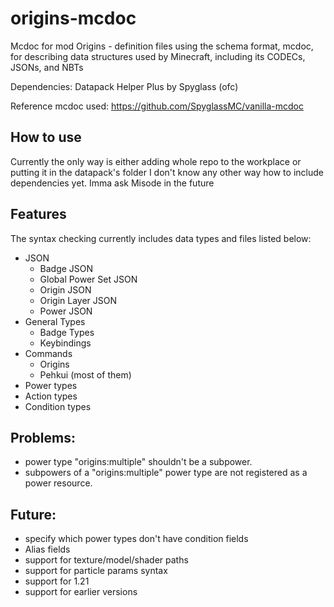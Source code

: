 # origins-mcdoc

Mcdoc for mod Origins - definition files using the schema format, mcdoc, for describing data structures used by Minecraft, including its CODECs, JSONs, and NBTs

Dependencies: Datapack Helper Plus by Spyglass (ofc)

Reference mcdoc used: https://github.com/SpyglassMC/vanilla-mcdoc

## How to use
Currently the only way is either adding whole repo to the workplace or putting it in the datapack's folder
I don't know any other way how to include dependencies yet. Imma ask Misode in the future

## Features
The syntax checking currently includes data types and files listed below:
- JSON
  - Badge JSON
  - Global Power Set JSON
  - Origin JSON
  - Origin Layer JSON
  - Power JSON
- General Types
  - Badge Types
  - Keybindings
- Commands
  - Origins
  - Pehkui (most of them)
- Power types
- Action types
- Condition types
 
## Problems:
- power type "origins:multiple" shouldn't be a subpower.
- subpowers of a "origins:multiple" power type are not registered as a power resource.

## Future:
- specify which power types don't have condition fields
- Alias fields
- support for texture/model/shader paths
- support for particle params syntax
- support for 1.21
- support for earlier versions
